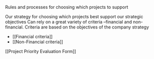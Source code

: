 Rules and processes for choosing which projects to support

Our strategy for choosing which projects best support our strategic objectives
Can rely on a great variety of criteria –financial and non-financial. Criteria are based on the objectives of the company strategy
- [[Financial criteria]]
- [[Non-Financial criteria]] 


[[Project Priority Evaluation Form]]
